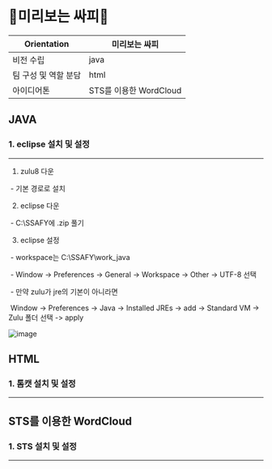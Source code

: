 # 🤜미리보는 싸피🤛

| Orientation          | 미리보는 싸피          |
| -------------------- | ---------------------- |
| 비전 수립            | java                   |
| 팀 구성 및 역할 분담 | html                   |
| 아이디어톤           | STS를 이용한 WordCloud |



## JAVA

### 1. eclipse 설치 및 설정 

---------------------

 1) <a ref="https://cdn.azul.com/zulu/bin/zulu8.33.0.1-jdk8.0.192-win_x64.msi">zulu8 다운</a> 

​	- 기본 경로로 설치

 2) <a ref="https://www.eclipse.org/downloads/download.php?file=/technology/epp/downloads/release/2018-09/R/eclipse-jee-2018-09-win32-x86_64.zip">eclipse 다운</a> 

​	- C:\SSAFY에 .zip 풀기

 3) eclipse 설정

​	\- workspace는 C:\SSAFY\work_java

​	\- Window -> Preferences -> General -> Workspace -> Other -> UTF-8 선택

​	\- 만약 zulu가 jre의 기본이 아니라면

​		Window -> Preferences -> Java -> Installed JREs -> add -> Standard VM -> Zulu 폴더 선택 -> apply









![image](https://user-images.githubusercontent.com/62821450/104909763-af58d600-59cb-11eb-9139-5f1c63565de1.png)

## HTML

### 1. 톰캣 설치 및 설정

--------







## STS를 이용한 WordCloud

### 1. STS 설치 및 설정

------

